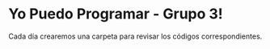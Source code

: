 # Yo Puedo Programar - Grupo 3!

Cada día crearemos una carpeta para revisar los códigos correspondientes.
